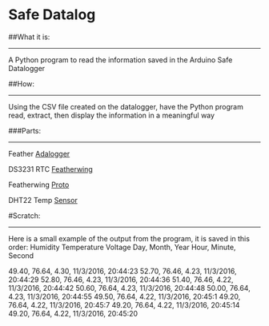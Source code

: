 # Safe Datalog

##What it is:
***
A Python program to read the information saved in the Arduino Safe Datalogger

##How:
***
Using the CSV file created on the datalogger, have the Python program read, extract, then display the information in a meaningful way

###Parts:
***
Feather [Adalogger](https://www.adafruit.com/products/2795)

DS3231 RTC [Featherwing](https://www.adafruit.com/products/3028)

Featherwing [Proto](https://www.adafruit.com/products/2884)

DHT22 Temp [Sensor](https://www.adafruit.com/products/385)

#Scratch:
***
Here is a small example of the output from the program, it is saved in this order:
Humidity
Temperature
Voltage
Day, Month, Year
Hour, Minute, Second

 49.40,  76.64, 4.30, 11/3/2016, 20:44:23
 52.70,  76.46, 4.23, 11/3/2016, 20:44:29
 52.80,  76.46, 4.23, 11/3/2016, 20:44:36
 51.40,  76.46, 4.22, 11/3/2016, 20:44:42
 50.60,  76.64, 4.23, 11/3/2016, 20:44:48
 50.00,  76.64, 4.23, 11/3/2016, 20:44:55
 49.50,  76.64, 4.22, 11/3/2016, 20:45:1
 49.20,  76.64, 4.22, 11/3/2016, 20:45:7
 49.20,  76.64, 4.22, 11/3/2016, 20:45:14
 49.20,  76.64, 4.22, 11/3/2016, 20:45:20
